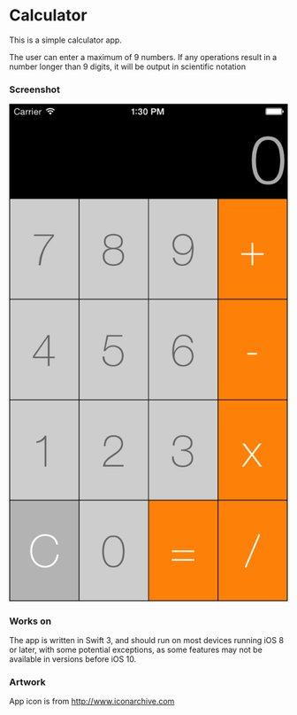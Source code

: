 # Calculator
This is a simple calculator app.

The user can enter a maximum of 9 numbers. If any operations result in a number longer than 9 digits, it will be output in scientific notation

### Screenshot
![ScreenShot](Screenshots/AppInterface.png)

### Works on
The app is written in Swift 3, and should run on most devices running iOS 8 or later, with some potential exceptions, as some features may not be available in versions before iOS 10.

### Artwork
App icon is from http://www.iconarchive.com
